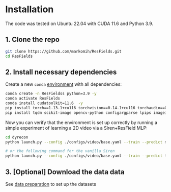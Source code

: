 # Installation

The code was tested on Ubuntu 22.04 with CUDA 11.6 and Python 3.9.

## 1. Clone the repo

```bash
git clone https://github.com/markomih/ResFields.git
cd ResFields
```

## 2. Install necessary dependencies

Create a new `conda` [environment](https://www.anaconda.com/) with all dependencies: 
```bash
conda create -n ResFieldss python=3.9 -y
conda activate ResFields
conda install cudatoolkit=11.6  -y
pip install torch==1.13.1+cu116 torchvision==0.14.1+cu116 torchaudio==0.13.1 --extra-index-url https://download.pytorch.org/whl/cu116
pip install tqdm scikit-image opencv-python configargparse lpips imageio-ffmpeg lpips tensorboard numpy==1.22.4 sk-video trimesh wandb omegaconf pysdf pymcubes matplotlib pytorch-lightning==1.6.5 gdown
```

Now you can verify that the environment is set up correctly by running a simple experiment of learning a 2D video via a Siren+ResField MLP: 
```bash
cd dyrecon
python launch.py --config ./configs/video/base.yaml --train --predict model.resfield_layers=[1,2,3] model.composition_rank=10 tag=ResFields

# or the following command for the vanilla Siren
python launch.py --config ./configs/video/base.yaml --train --predict tag=vanilla
```

## 3. [Optional] Download the data data
See [data preparation](https://github.com/markomih/ResFields/blob/master/docs/data.md) to set up the datasets

